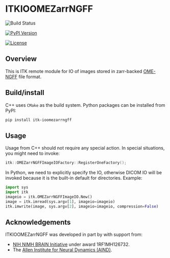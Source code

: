# ITKIOOMEZarrNGFF

![Build Status](https://github.com/InsightSoftwareConsortium/ITKIOOMEZarrNGFF/workflows/Build,%20test,%20package/badge.svg)

[![PyPI Version](https://img.shields.io/pypi/v/itk-ioomezarrngff.svg)](https://pypi.python.org/pypi/itk-ioomezarrngff)

[![License](https://img.shields.io/badge/License-Apache%202.0-blue.svg)](https://github.com/InsightSoftwareConsortium/ITKIOOMEZarrNGFF/blob/main/LICENSE)

## Overview

This is ITK remote module for IO of images stored in zarr-backed [OME-NGFF](https://ngff.openmicroscopy.org/0.4/) file format.

## Build/install
C++ uses `CMake` as the build system. Python packages can be installed from PyPI:
```sh
pip install itk-ioomezarrngff
```

## Usage
Usage from C++ should not require any special action. In special situations, you might need to invoke:
```C++
itk::OMEZarrNGFFImageIOFactory::RegisterOneFactory();
```

In Python, we need to explicitly specify the IO, otherwise DICOM IO will be invoked because it is the built-in default for directories. Example:
```python
import sys
import itk
imageio = itk.OMEZarrNGFFImageIO.New()
image = itk.imread(sys.argv[1], imageio=imageio)
itk.imwrite(image, sys.argv[2], imageio=imageio, compression=False)
```

Acknowledgements
----------------

ITKIOOMEZarrNGFF was developed in part by with support from:

- [NIH NIMH BRAIN Initiative](https://braininitiative.nih.gov/) under award 1RF1MH126732.
- The [Allen Institute for Neural Dynamics (AIND)](https://alleninstitute.org/division/neural-dynamics/).
